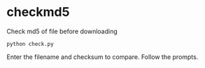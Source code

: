 # checkmd5
Check md5 of file before downloading

```python check.py```

Enter the filename and checksum to compare. Follow the prompts.
